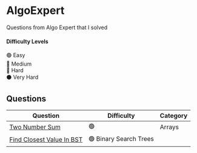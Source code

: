 # AlgoExpert
Questions from Algo Expert that I solved

#### Difficulty Levels

🟢 Easy  
🔵 Medium  
🔴 Hard  
⚫️ Very Hard

## Questions

| Question                                                                          | Difficulty | Category             |
| --------------------------------------------------------------------------------- | ---------- | -------------------- |
| [Two Number Sum](/Easy/two-number-sum/)                                          | 🟢         | Arrays               |
| [Find Closest Value In BST](/Easy/find-closest-value-in-bst/)                    | 🟢           Binary Search Trees|